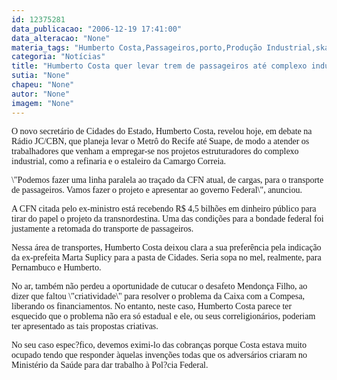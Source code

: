 ```yaml
---
id: 12375281
data_publicacao: "2006-12-19 17:41:00"
data_alteracao: "None"
materia_tags: "Humberto Costa,Passageiros,porto,Produção Industrial,skate"
categoria: "Notícias"
title: "Humberto Costa quer levar trem de passageiros até complexo industrial do Porto de Suape"
sutia: "None"
chapeu: "None"
autor: "None"
imagem: "None"
---
```

<p><P><FONT face=Verdana>O novo secretário de Cidades do Estado, Humberto Costa, revelou hoje, em debate na Rádio JC/CBN, que planeja levar o Metrô do Recife até Suape, de modo a atender os trabalhadores que venham a empregar-se nos projetos estruturadores do complexo industrial, como a refinaria e o estaleiro da Camargo Correia.</FONT></P></p>
<p><P><FONT face=Verdana>\"Podemos fazer uma linha paralela ao traçado da CFN atual, de cargas, para o transporte de passageiros. Vamos fazer o projeto e apresentar ao governo Federal\", anunciou.</FONT></P></p>
<p><P><FONT face=Verdana>A CFN citada pelo ex-ministro está recebendo R$ 4,5 bilhões em dinheiro público para tirar do papel o projeto da transnordestina. Uma das condições para a bondade federal foi justamente a retomada do transporte de passageiros.</FONT></P></p>
<p><P><FONT face=Verdana>Nessa área de transportes, Humberto Costa deixou clara a sua preferência pela indicação da ex-prefeita Marta Suplicy para a pasta de Cidades. Seria sopa no mel, realmente, para Pernambuco e Humberto.</FONT></P></p>
<p><P><FONT face=Verdana>No ar, também não perdeu a oportunidade de cutucar o desafeto Mendonça Filho, ao dizer que faltou \"criatividade\" para resolver o problema da Caixa com a Compesa, liberando os financiamentos. No entanto, neste caso, Humberto Costa parece ter esquecido que o problema não era só estadual e ele, ou seus correligionários, poderiam ter apresentado as tais propostas criativas. </FONT></P></p>
<p><P><FONT face=Verdana>No seu caso espec?fico, devemos eximi-lo das cobranças porque Costa estava muito ocupado tendo que responder àquelas invenções todas que os adversários criaram no Ministério da Saúde para dar trabalho à Pol?cia Federal.</FONT></P> </p>
